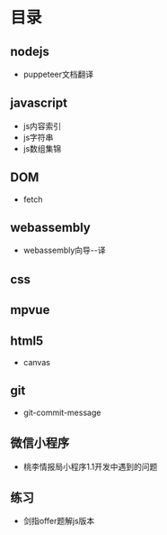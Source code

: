 # 目录
## nodejs
+ puppeteer文档翻译

## javascript
+ js内容索引
+ js字符串
+ js数组集锦

## DOM
+ fetch
## webassembly
+ webassembly向导--译


## css


## mpvue


## html5
+ canvas

## git
+ git-commit-message

## 微信小程序
+ 桃李情报局小程序1.1开发中遇到的问题

## 练习
+ 剑指offer题解js版本